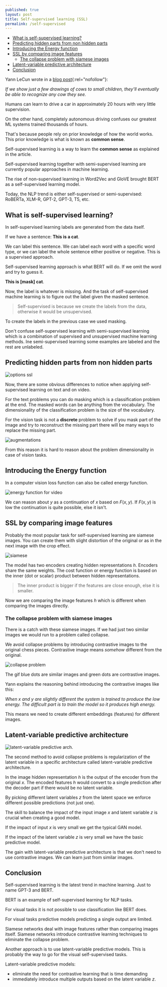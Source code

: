 ```yaml
---
published: true
layout: post
title: Self-supervised learning (SSL)
permalink: /self-supervised
---
```

- [What is self-supervised learning?](#what-is-self-supervised-learning)
- [Predicting hidden parts from non hidden parts](#predicting-hidden-parts-from-non-hidden-parts)
- [Introducing the Energy function](#introducing-the-energy-function)
- [SSL by comparing image features](#ssl-by-comparing-image-features)
  - [The collapse problem with siamese images](#the-collapse-problem-with-siamese-images)
- [Latent-variable predictive architecture](#latent-variable-predictive-architecture)
- [Conclusion](#conclusion)
 
Yann LeCun wrote in a [blog post](https://ai.facebook.com/blog/self-supervised-learning-the-dark-matter-of-intelligence/){:rel="nofollow"}:
 
_If we show just a few drawings of cows to small children, they'll eventually be able to recognize any cow they see._
 
Humans can learn to drive a car in approximately 20 hours with very little supervision. 
 
On the other hand, completely autonomous driving confuses our greatest ML systems trained thousands of hours.
 
That's because people rely on prior knowledge of how the world works. This prior knowledge is what is known as **common sense**.
 
Self-supervised learning is a way to learn the  **common sense** as explained in the article.
 
Self-supervised learning together with semi-supervised learning are currently popular approaches in machine learning.
 
The rise of non-supervised learning in Word2Vec and GloVE brought BERT as a self-supervised learning model. 
 
Today, the NLP trend is either self-supervised or semi-supervised: RoBERTa, XLM-R, GPT-2, GPT-3, T5, etc.
 
 
## What is self-supervised learning?
 
In self-supervised learning labels are generated from the data itself. 
 
If we have a sentence: **This is a cat**.
 
We can label this sentence. We can label each word with a specific word type, or we can label the whole sentence either positive or negative. This is a supervised approach.
 
Self-supervised learning approach is what BERT will do. If we omit the word and try to guess it.
 
**This is [mask] cat**.
 
Now, the label is whatever is missing. And the task of self-supervised machine learning is to figure out the label given the masked sentence.
 
> Self-supervised is because we create the labels from the data, otherwise it would be unsupervised.
 
To create the labels in the previous case we used masking.
 
Don't confuse self-supervised learning with semi-supervised learning which is a combination of supervised and unsupervised machine learning methods. Ine semi-supervised learning some examples are labeled and the rest are unlabeled.
 
 
## Predicting hidden parts from non hidden parts
 
![options ssl](/images/2021/07/self-supervised.options.png)
 
 
Now, there are some obvious differences to notice when applying self-supervised learning on text and on video.
 
For the text problems you can do masking which is a classification problem at the end. The masked words can be anything from the vocabulary. The dimensionality of the classification problem is the size of the vocabulary.
 
For the vision task is not a **discrete** problem to solve if you mask part of the image and try to reconstruct the missing part there will be many ways to replace the missing part.
 
![augmentations](/images/2021/07/augmentations.jpg)
 
From this reason it is hard to reason about the problem dimensionality in case of vision tasks.
 
 
## Introducing the Energy function
 
In a computer vision loss function can also be called energy function. 
 
![energy function for video](/images/2021/07/energy.video.png)
 
We can reason about $y$ as a continuation of $x$ based on $F(x,y)$. If $F(x,y)$ is low the continuation is quite possible, else it isn't.
 
## SSL by comparing image features
 
Probably the most popular task for self-supervised learning are siamese images. You can create them with slight distortion of the original or as in the next image with the crop effect.
 
![siamese](/images/2021/07/siamese.png)
 
 
The model has two encoders creating hidden representations $h$. Encoders share the same weights. The cost function or energy function is based on the inner (dot or scalar) product between hidden representations.
 
> The inner product is bigger if the features are close enough, else it is smaller.
 
Now we are comparing the image features $h$ which is different when comparing the images directly.
 
### The collapse problem with siamese images
 
There is a catch with these siamese images. If we had just two similar images we would run to a problem called collapse. 
 
We avoid collapse problems by introducing contrastive images to the original chess pieces. Contrastive image means _somehow_ different from the original.
 
![collapse problem](/images/2021/07/ssl.energy.gif)
 
The gif blue dots are similar images and green dots are contrastive images.
 
Yann explains the reasoning behind introducing the contrastive images like this:
 
_When $x$ and $y$ are slightly different the system is trained to produce the low energy. The difficult part is to train the model so it produces high energy._
 
This means we need to create different embeddings (features) for different images.
 
 
## Latent-variable predictive architecture
 
![latent-variable predictive arch.](/images/2021/07/latent.variable.predictive.architecture.png)
 
The second method to avoid collapse problems is regularization of the latent variable in a specific architecture called latent-variable predictive architecture.
 
In the image hidden representation $h$ is the output of the encoder from the original $x$. The encoded features $h$ would convert to a single prediction after the decoder part if there would be no latent variable.
 
By picking different latent variables $z$ from the latent space we enforce different possible predictions (not just one).
 
The skill to balance the impact of the input image $x$ and latent variable $z$ is crucial when creating a good model. 
 
If the impact of input $x$ is very small we get the typical GAN model.
 
If the impact of the latent variable $z$ is very small we have the basic predictive model.
 
The gain with latent-variable predictive architecture is that we don't need to use contrastive images. We can learn just from similar images.
 
 
## Conclusion
 
Self-supervised learning is the latest trend in machine learning. Just to name GPT-3 and BERT.
 
BERT is an example of self-supervised learning for NLP tasks. 
 
For visual tasks it is not possible to use classification like BERT does.
 
For visual tasks predictive models predicting a single output are limited.
 
Siamese networks deal with image features rather than comparing images itself. Siamese networks introduce contrastive learning techniques to eliminate the collapse problem.
 
Another approach is to use latent-variable predictive models. This is probably the way to go for the visual self-supervised tasks. 
 
Latent-variable predictive models:
 
* eliminate the need for contrastive learning that is time demanding
* immediately introduce multiple outputs based on the latent variable $z$.

